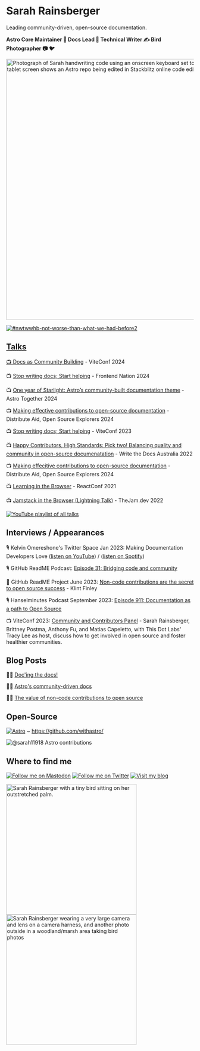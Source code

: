 # Sarah Rainsberger
Leading community-driven, open-source documentation.

<strong>Astro Core Maintainer 🚀 Docs Lead 📑 Technical Writer ✍️ Bird Photographer 📷 🐦</strong>

<img src="https://github.com/sarah11918/sarah11918/assets/5098874/5ae05849-1783-4219-b46b-e523b33aed33" width="700" alt="Photograph of Sarah handwriting code using an onscreen keyboard set to handwriting input. The tablet screen shows an Astro repo being edited in Stackblitz online code editor." ><a href="https://astro.badg.es/v1/contributor/sarah11918/)" >

![#nwtwwhb-not-worse-than-what-we-had-before2](https://github.com/sarah11918/sarah11918/assets/5098874/011ba91f-1fca-4127-9acf-5762ebbfe640)

## Talks

📺 [Docs as Community Building](https://viteconf.org/24/replay/docs) - ViteConf 2024

📺 [Stop writing docs; Start helping](https://www.youtube.com/watch?v=TvWxf13eDwY&list=PLowBAHWxr_2DgiS5maPN2wg96dmKho_yC&index=2) - Frontend Nation 2024

📺 [One year of Starlight: Astro’s community-built documentation theme](https://www.youtube.com/watch?v=j8K-ESJF814&list=PLowBAHWxr_2DgiS5maPN2wg96dmKho_yC&index=4) - Astro Together 2024

📺 [Making effective contributions to open-source documentation](https://www.youtube.com/watch?v=abw7-BfApMk) - Distribute Aid, Open Source Explorers 2024

📺 [Stop writing docs; Start helping](https://www.youtube.com/watch?v=jcpkVJr-rUw&list=PLqGQbXn_GDmkOsHI7-Wrbv1GgAA4tJZhg&index=26) - ViteConf 2023

📺 [Happy Contributors, High Standards: Pick two! Balancing quality and community in open-source documenatation](https://www.youtube.com/watch?v=emgFALmCyrY&list=PLZAeFn6dfHpktOcWn5mQNOx5gYo6O7TR6&index=6) - Write the Docs Australia 2022

📺 [Making effecitive contributions to open-source documentation](https://www.youtube.com/watch?v=abw7-BfApMk) - Distribute Aid, Open Source Explorers 2024

📺 [Learning in the Browser](https://www.youtube.com/watch?v=5X-WEQflCL0&list=PLNG_1j3cPCaZZ7etkzWA7JfdmKWT0pMsa&index=9) - ReactConf 2021

📺 [Jamstack in the Browser (Lightning Talk)](https://www.youtube.com/watch?v=tmKlWSIJbuo) - TheJam.dev 2022

[![YouTube playlist of all talks](https://img.shields.io/badge/playlist_of_all_talks-YouTube-FF0000?style=for-the-badge&logo=youtube&logoColor=white)](https://youtube.com/playlist?list=PLowBAHWxr_2DgiS5maPN2wg96dmKho_yC&si=_ckXtTot6ApGcoMk)

## Interviews / Appearances

🎙️ Kelvin Omereshone's Twitter Space Jan 2023: Making Documentation Developers Love ([listen on YouTube](https://www.youtube.com/watch?v=YW4IfoJM30g)) / ([listen on Spotify](https://open.spotify.com/episode/5QYkgKtsneWhUAebPahIRJ?si=bfTpykAZRLWVBE3wvQiuzQ))

🎙️ GitHub ReadME Podcast: [Episode 31: Bridging code and community](https://github.com/readme/podcast/code-and-community)

📰 GitHub ReadME Project June 2023: [Non-code contributions are the secret to open source success](https://github.com/readme/featured/open-source-non-code-contributions) - Klint Finley

🎙️ Hanselminutes Podcast September 2023: [Episode 911: Documentation as a path to Open Source](https://www.hanselminutes.com/911/documentation-as-a-path-to-open-source-with-sarah-rainsberger)

📺 ViteConf 2023: [Community and Contributors Panel](https://www.youtube.com/watch?v=rqB7hy5lcmc&list=PLqGQbXn_GDmkOsHI7-Wrbv1GgAA4tJZhg&index=29) - Sarah Rainsberger, Brittney Postma, Anthony Fu, and Matias Capeletto, with This Dot Labs' Tracy Lee as host, discuss how to get involved in open source and foster healthier communities.

## Blog Posts

👩‍💻 [Doc'ing the docs!](https://www.rainsberger.ca/posts/documenting-the-docs/)

👩‍💻 [Astro's community-driven docs](https://www.rainsberger.ca/posts/community-driven-astro-docs/)

👩‍💻 [The value of non-code contributions to open source](https://www.rainsberger.ca/posts/non-code-contributions/)


## Open-Source

[![Astro](https://img.shields.io/badge/Astro-333333.svg?logo=astro&logoColor=white)](https://astro.build/) ~ https://github.com/withastro/

<img src="https://astro.badg.es/v1/contributor/sarah11918.svg" alt="@sarah11918 Astro contributions" ></a>

## Where to find me

[![Follow me on Mastodon](https://img.shields.io/mastodon/follow/000011967?domain=https%3A%2F%2Fmastodon.social&label=%40sarah11918%40mastodon.social&logo=mastodon&logoColor=white&style=for-the-badge)](https://mastodon.social/@sarah11918) [![Follow me on Twitter](https://img.shields.io/badge/@sarah11918-blue?logo=twitter&logoColor=white&style=for-the-badge)](https://twitter.com/sarah11918) [![Visit my blog](https://img.shields.io/badge/blog-rainsberger.ca-blue?style=for-the-badge)](https://rainsberger.ca)

<img src="https://user-images.githubusercontent.com/5098874/142215203-284acb33-90cd-4d31-80d6-352085be1d57.jpg" width="350" alt="Sarah Rainsberger with a tiny bird sitting on her outstretched palm."><img src="https://github.com/sarah11918/sarah11918/assets/5098874/1f9f1372-6cd9-4049-a5d6-e231d1abe20d" width="350" alt="Sarah Rainsberger wearing a very large camera and lens on a camera harness, and another photo outside in a woodland/marsh area taking bird photos">


<!--

## Shields badges
[![Astro Docs](https://img.shields.io/badge/docs.astro.build-blueviolet?style=for-the-badge "Astro Docs")](https://docs.astro.build/) on [![ChromeOS](https://img.shields.io/badge/chrome%20os-3d89fc?style=for-the-badge&logo=google%20chrome&logoColor=white "Chrome OS")](https://www.google.com/intl/en_ca/chromebook/chrome-os/) [![Pop!_OS](https://img.shields.io/badge/Pop!_OS-48B9C7?style=for-the-badge&logo=Pop!_OS&logoColor=white)](https://pop.system76.com/) [![Android](https://img.shields.io/badge/android-3DDC84?style=for-the-badge&logo=android&logoColor=white "Android")](https://www.android.com/) via [![Gitpod](https://img.shields.io/badge/gitpod-f06611.svg?style=for-the-badge&logo=gitpod&logoColor=white "Gitpod")](https://gitpod.io)

![Twitter](https://img.shields.io/badge/sarah11918-%231DA1F2.svg?style=for-the-badge&logo=Twitter&logoColor=white)

![Discord](https://img.shields.io/badge/%3CAstro%20Lounge%3E-%237289DA.svg?style=for-the-badge&logo=discord&logoColor=white)

![Pop! OS](https://img.shields.io/badge/Pop!_OS-48B9C7?style=for-the-badge&logo=Pop!_OS&logoColor=white)

-->
